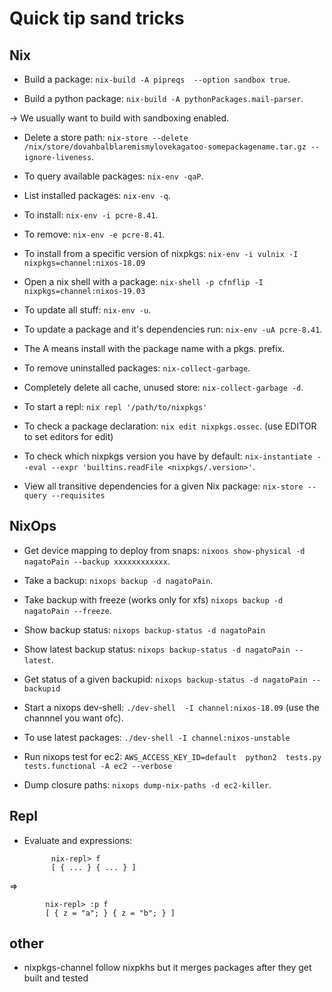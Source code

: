 # Quick tip sand tricks

## Nix

- Build a package: `nix-build -A pipreqs  --option sandbox true`.

- Build a python package: `nix-build -A pythonPackages.mail-parser`.

-> We usually want to build with sandboxing enabled.

- Delete a store path: `nix-store --delete /nix/store/dovahbalblaremismylovekagatoo-somepackagename.tar.gz --ignore-liveness`.

- To query available packages: `nix-env -qaP`.

- List installed packages: `nix-env -q`.

- To install: `nix-env -i pcre-8.41`.

- To remove: `nix-env -e pcre-8.41`.

- To install from a specific version of nixpkgs: `nix-env -i vulnix -I nixpkgs=channel:nixos-18.09`

- Open a nix shell with a package: `nix-shell -p cfnflip -I nixpkgs=channel:nixos-19.03`

- To update all stuff: `nix-env -u`.

- To update a package and it's dependencies run: `nix-env -uA pcre-8.41`.

- The A means install with the package name with a pkgs. prefix.

- To remove uninstalled packages: `nix-collect-garbage`.

- Completely delete all cache, unused store: `nix-collect-garbage -d`.

- To start a repl: `nix repl '/path/to/nixpkgs'`

- To check a package declaration: `nix edit nixpkgs.ossec`. (use EDITOR to set editors for edit)

- To check which nixpkgs version you have by default: `nix-instantiate --eval --expr 'builtins.readFile <nixpkgs/.version>'`.

- View all transitive dependencies for a given Nix package: `nix-store --query --requisites`


## NixOps

- Get device mapping to deploy from snaps: `nixoos show-physical -d nagatoPain --backup xxxxxxxxxxxx`.

- Take a backup: `nixops backup -d nagatoPain`.

- Take backup with freeze (works only for xfs) `nixops backup -d nagatoPain --freeze`.

- Show backup status: `nixops backup-status -d nagatoPain`

- Show latest backup status: `nixops backup-status -d nagatoPain --latest`.

- Get status of a given backupid: `nixops backup-status -d nagatoPain --backupid`

- Start a nixops dev-shell: `./dev-shell  -I channel:nixos-18.09` (use the channnel you want ofc).

- To use latest packages: `./dev-shell -I channel:nixos-unstable`

- Run nixops test for ec2: `AWS_ACCESS_KEY_ID=default  python2  tests.py tests.functional -A ec2 --verbose`

- Dump closure paths: `nixops dump-nix-paths -d ec2-killer`.

## Repl

- Evaluate and expressions:

			nix-repl> f
			[ { ... } { ... } ]

=>

			nix-repl> :p f
			[ { z = "a"; } { z = "b"; } ]

## other

- nixpkgs-channel follow nixpkhs but it merges packages after they get built and tested
